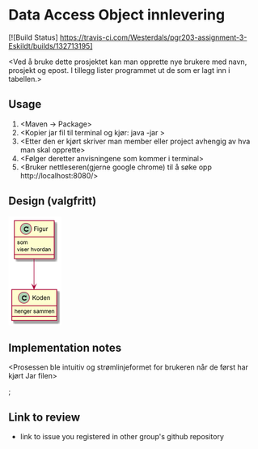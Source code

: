 # Data Access Object innlevering

[![Build Status] https://travis-ci.com/Westerdals/pgr203-assignment-3-Eskildt/builds/132713195]

<Ved å bruke dette prosjektet kan man opprette nye brukere med navn, prosjekt og epost.
I tillegg lister programmet ut de som er lagt inn i tabellen.>

## Usage

1. <Maven -> Package>
2. <Kopier jar fil til terminal og kjør: java -jar <path to jar-file>>
3. <Etter den er kjørt skriver man member eller project avhengig av hva man skal opprette>
4. <Følger deretter anvisningene som kommer i terminal>
5. <Bruker nettleseren(gjerne google chrome) til å søke opp http://localhost:8080/>  

 ## Design (valgfritt)
 
![Design](./doc/design.png)

 ## Implementation notes
 
<Prosessen ble intuitiv og strømlinjeformet for brukeren når de først har kjørt Jar filen>

<Oversiktlig tabellformat>;

## Link to review

* link to issue you registered in other group's github repository
